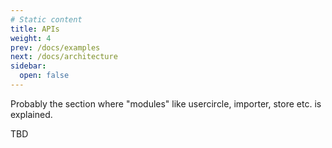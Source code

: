 ```yaml
---
# Static content
title: APIs
weight: 4
prev: /docs/examples
next: /docs/architecture
sidebar:
  open: false
---
```


Probably the section where "modules" like usercircle, importer, store etc. is explained.

TBD